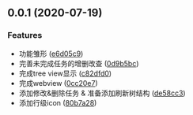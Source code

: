 ## 0.0.1 (2020-07-19)


### Features

* 功能雏形 ([e6d05c9](https://github.com/shulandmimi/vscode-timeAlert/commit/e6d05c9ee8518fce92a8bd023800f2b32abbe431))
* 完善未完成任务的增删改查 ([0d9b5bc](https://github.com/shulandmimi/vscode-timeAlert/commit/0d9b5bc85fdfa5b0f94cec9f2fbb92832de04d65))
* 完成tree view显示 ([c82dfd0](https://github.com/shulandmimi/vscode-timeAlert/commit/c82dfd0ea80130a127004df442c81fcbc394b974))
* 完成webview ([0cc20e7](https://github.com/shulandmimi/vscode-timeAlert/commit/0cc20e72e0677006d620dc65306baaaa9e23d050))
* 添加修改&删除任务 & 准备添加刷新树结构 ([de58cc3](https://github.com/shulandmimi/vscode-timeAlert/commit/de58cc3cdc0e493ef73148dfadb2c3001a9dc351))
* 添加行级icon ([80b7a28](https://github.com/shulandmimi/vscode-timeAlert/commit/80b7a28c0e27a6d9c852cde7edd9734bf44d1a5b))



